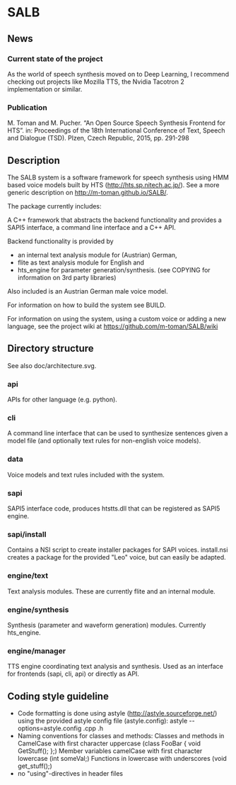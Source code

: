 # SALB

## News

### Current state of the project

As the world of speech synthesis moved on to Deep Learning, I recommend checking out projects like Mozilla TTS, the Nvidia Tacotron 2 implementation or similar. 

### Publication

M. Toman and M. Pucher. “An Open Source Speech Synthesis Frontend for HTS”. in:
Proceedings of the 18th International Conference of Text, Speech and Dialogue (TSD).
Plzen, Czech Republic, 2015, pp. 291-298 


## Description

The SALB system is a software framework for speech synthesis 
using HMM based voice models built by HTS (http://hts.sp.nitech.ac.jp/).
See a more generic description on http://m-toman.github.io/SALB/.

The package currently includes:

A C++ framework that abstracts the backend functionality and
provides a SAPI5 interface, a command line interface 
and a C++ API.

Backend functionality is provided by 
- an internal text analysis module for (Austrian) German,
- flite as text analysis module for English and
- hts_engine for parameter generation/synthesis.
(see COPYING for information on 3rd party libraries)

Also included is an Austrian German male voice model.

For information on how to build the system see BUILD.

For information on using the system, using a custom voice or adding a new language, see the project wiki at https://github.com/m-toman/SALB/wiki


## Directory structure

See also doc/architecture.svg.

### api

APIs for other language (e.g. python).

### cli

A command line interface that can be used to synthesize sentences given a model file (and optionally text rules for non-english voice models).

### data

Voice models and text rules included with the system.

### sapi

SAPI5 interface code, produces htstts.dll that can be registered as SAPI5 engine.

### sapi/install

Contains a NSI script to create installer packages for SAPI voices.
install.nsi creates a package for the provided "Leo" voice, but can easily be adapted.

### engine/text

Text analysis modules.
These are currently flite and an internal module.

### engine/synthesis

Synthesis (parameter and waveform generation) modules.
Currently hts_engine.

### engine/manager

TTS engine coordinating text analysis and synthesis.
Used as an interface for frontends (sapi, cli, api) or directly as API.


## Coding style guideline

- Code formatting is done using astyle (http://astyle.sourceforge.net/) using the provided astyle config file (astyle.config): astyle --options=astyle.config .cpp .h
- Naming conventions for classes and methods:
  Classes and methods in CamelCase with first character uppercase (class FooBar { void GetStuff(); };)
  Member variables camelCase with first character lowercase (int someVal;)
  Functions in lowercase with underscores (void get_stuff();)
- no "using"-directives in header files

